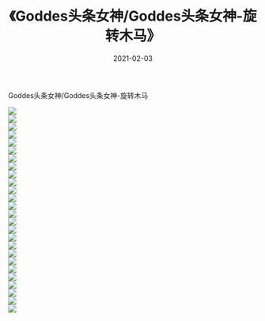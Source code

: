﻿---
layout: post
title:  《Goddes头条女神/Goddes头条女神-旋转木马》
date:   2021-02-03
img: http://img.660000.xyz/Sharelink/网络美图/2021/Goddes头条女神/Goddes头条女神-旋转木马/000.jpg
categories: [美女, 清纯, 唯美]
---

Goddes头条女神/Goddes头条女神-旋转木马

 ![](http://img.660000.xyz/Sharelink/网络美图/2021/Goddes头条女神/Goddes头条女神-旋转木马/001.jpg) <br>![](http://img.660000.xyz/Sharelink/网络美图/2021/Goddes头条女神/Goddes头条女神-旋转木马/002.jpg) <br>![](http://img.660000.xyz/Sharelink/网络美图/2021/Goddes头条女神/Goddes头条女神-旋转木马/003.jpg) <br>![](http://img.660000.xyz/Sharelink/网络美图/2021/Goddes头条女神/Goddes头条女神-旋转木马/004.jpg) <br>![](http://img.660000.xyz/Sharelink/网络美图/2021/Goddes头条女神/Goddes头条女神-旋转木马/005.jpg) <br>![](http://img.660000.xyz/Sharelink/网络美图/2021/Goddes头条女神/Goddes头条女神-旋转木马/006.jpg) <br>![](http://img.660000.xyz/Sharelink/网络美图/2021/Goddes头条女神/Goddes头条女神-旋转木马/007.jpg) <br>![](http://img.660000.xyz/Sharelink/网络美图/2021/Goddes头条女神/Goddes头条女神-旋转木马/008.jpg) <br>![](http://img.660000.xyz/Sharelink/网络美图/2021/Goddes头条女神/Goddes头条女神-旋转木马/009.jpg) <br>![](http://img.660000.xyz/Sharelink/网络美图/2021/Goddes头条女神/Goddes头条女神-旋转木马/010.jpg) <br>![](http://img.660000.xyz/Sharelink/网络美图/2021/Goddes头条女神/Goddes头条女神-旋转木马/011.jpg) <br>![](http://img.660000.xyz/Sharelink/网络美图/2021/Goddes头条女神/Goddes头条女神-旋转木马/012.jpg) <br>![](http://img.660000.xyz/Sharelink/网络美图/2021/Goddes头条女神/Goddes头条女神-旋转木马/013.jpg) <br>![](http://img.660000.xyz/Sharelink/网络美图/2021/Goddes头条女神/Goddes头条女神-旋转木马/014.jpg) <br>![](http://img.660000.xyz/Sharelink/网络美图/2021/Goddes头条女神/Goddes头条女神-旋转木马/015.jpg) <br>![](http://img.660000.xyz/Sharelink/网络美图/2021/Goddes头条女神/Goddes头条女神-旋转木马/016.jpg) <br>![](http://img.660000.xyz/Sharelink/网络美图/2021/Goddes头条女神/Goddes头条女神-旋转木马/017.jpg) <br>![](http://img.660000.xyz/Sharelink/网络美图/2021/Goddes头条女神/Goddes头条女神-旋转木马/018.jpg) <br>![](http://img.660000.xyz/Sharelink/网络美图/2021/Goddes头条女神/Goddes头条女神-旋转木马/019.jpg) <br>![](http://img.660000.xyz/Sharelink/网络美图/2021/Goddes头条女神/Goddes头条女神-旋转木马/020.jpg) <br>![](http://img.660000.xyz/Sharelink/网络美图/2021/Goddes头条女神/Goddes头条女神-旋转木马/021.jpg) <br>![](http://img.660000.xyz/Sharelink/网络美图/2021/Goddes头条女神/Goddes头条女神-旋转木马/022.jpg) <br>![](http://img.660000.xyz/Sharelink/网络美图/2021/Goddes头条女神/Goddes头条女神-旋转木马/023.jpg) <br>![](http://img.660000.xyz/Sharelink/网络美图/2021/Goddes头条女神/Goddes头条女神-旋转木马/024.jpg) <br>![](http://img.660000.xyz/Sharelink/网络美图/2021/Goddes头条女神/Goddes头条女神-旋转木马/025.jpg) <br>![](http://img.660000.xyz/Sharelink/网络美图/2021/Goddes头条女神/Goddes头条女神-旋转木马/026.jpg) <br>